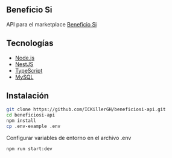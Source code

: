 ## Beneficio Si

API para el marketplace [Beneficio Si](http://tubeneficiosi.com/)

## Tecnologías
- [Node.js](https://nodejs.org/)
- [NestJS](https://nestjs.com/)
- [TypeScript](https://www.typescriptlang.org/)
- [MySQL](https://www.mysql.com/)

## Instalación
```bash
git clone https://github.com/ICKillerGH/beneficiosi-api.git
cd beneficiosi-api
npm install
cp .env-example .env
```
Configurar variables de entorno en el archivo .env
```bash
npm run start:dev
```